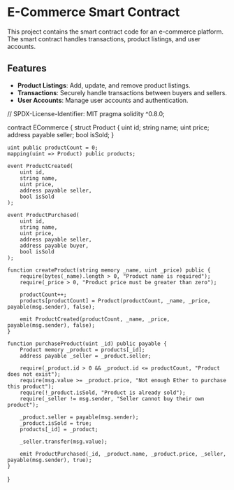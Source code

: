 # E-Commerce Smart Contract

This project contains the smart contract code for an e-commerce platform. The smart contract handles transactions, product listings, and user accounts.

## Features

- **Product Listings**: Add, update, and remove product listings.
- **Transactions**: Securely handle transactions between buyers and sellers.
- **User Accounts**: Manage user accounts and authentication.

 // SPDX-License-Identifier: MIT
pragma solidity ^0.8.0;

contract ECommerce {
    struct Product {
        uint id;
        string name;
        uint price;
        address payable seller;
        bool isSold;
    }

    uint public productCount = 0;
    mapping(uint => Product) public products;

    event ProductCreated(
        uint id,
        string name,
        uint price,
        address payable seller,
        bool isSold
    );

    event ProductPurchased(
        uint id,
        string name,
        uint price,
        address payable seller,
        address payable buyer,
        bool isSold
    );

    function createProduct(string memory _name, uint _price) public {
        require(bytes(_name).length > 0, "Product name is required");
        require(_price > 0, "Product price must be greater than zero");

        productCount++;
        products[productCount] = Product(productCount, _name, _price, payable(msg.sender), false);

        emit ProductCreated(productCount, _name, _price, payable(msg.sender), false);
    }

    function purchaseProduct(uint _id) public payable {
        Product memory _product = products[_id];
        address payable _seller = _product.seller;

        require(_product.id > 0 && _product.id <= productCount, "Product does not exist");
        require(msg.value >= _product.price, "Not enough Ether to purchase this product");
        require(!_product.isSold, "Product is already sold");
        require(_seller != msg.sender, "Seller cannot buy their own product");

        _product.seller = payable(msg.sender);
        _product.isSold = true;
        products[_id] = _product;

        _seller.transfer(msg.value);

        emit ProductPurchased(_id, _product.name, _product.price, _seller, payable(msg.sender), true);
    }
}